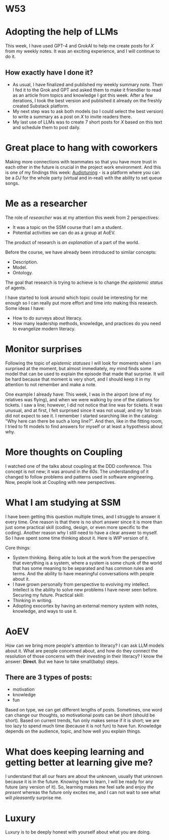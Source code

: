 # W53

# Adopting the help of LLMs

This week, I have used GPT-4 and GrokAI to help me create posts for _X_ from my weekly notes. It was
an exciting experience, and I will continue to do it.

## How exactly have I done it?

- As usual, I have finalized and published my weekly summary note. Then I fed it to the Grok and GPT
  and asked them to make it friendlier to read as an article from topics and knowledge I got this
  week. After a few iterations, I took the best version and published it already on the freshly
  created Substack platform.
- My next step was to ask both models (so I could select the best version) to write a summary as a
  post on _X_ to invite readers there.
- My last use of LLMs was to create 7 short posts for _X_ based on this text and schedule them to
  post daily.

# Great place to hang with coworkers

Making more connections with teammates so that you have more trust in each other in the future is
crucial in the project work environment. And this is one of my findings this week:
[Audiotuning](https://tt.live) - is a platform where you can be a _DJ_ for the whole party (virtual
and in-real) with the ability to set queue songs.

# Me as a researcher

The role of _researcher_ was at my attention this week from 2 perspectives:

- It was a topic on the SSM course that I am a student.
- Potential activities we can do as a group at AoEV.

The product of research is _an explanation_ of a part of the world.

Before the course, we have already been introduced to similar concepts:

- Description.
- Model.
- Ontology.

The goal that research is trying to achieve is to change _the epistemic status_ of agents.

I have started to look around which topic could be interesting for me enough so I can really put
more effort and time into making this research. Some ideas I have:

- How to do surveys about literacy.
- How many leadership methods, knowledge, and practices do you need to evangelize modern literacy.

# Monitor surprises

Following the topic of _epistemic statuses_ I will look for moments when I am surprised at the
moment, but almost immediately, my mind finds some model that can be used to explain the episode
that made that surprise. It will be hard because that moment is very short, and I should keep it in
my attention to not remember and make a note.

One example I already have: This week, I was in the airport (one of my relatives was flying), and
when we were walking by one of the stations for tickets. I saw a line; however, I did not notice
that line was for tickets. It was unusual, and at first, I felt surprised since it was not usual,
and my 1st brain did not expect to see it. I remember I started searching like in the catalog: "Why
here can there be such a long line?". And then, like in the fitting room, I tried to fit models to
find answers for myself or at least a hypothesis about why.

# More thoughts on Coupling

I watched one of the talks about coupling at the DDD conference. This concept is not new; it was
around in _the 60s_. The understanding of it changed to follow problems and patterns used in
software engineering. Now, people look at Coupling with new perspectives.

# What I am studying at SSM

I have been getting this question multiple times, and I struggle to answer it every time. One reason
is that there is no short answer since it is more than just some practical skill (coding, design, or
even more specific to the coding). Another reason why I still need to have a clear answer to myself.
So I have spent some time thinking about it. Here is _WIP_ version of it.

Core things:

- System thinking. Being able to look at the work from the perspective that everything is a system,
  where a system is some chunk of the world that has some meaning to be separated and has common
  rules and terms. And the ability to have meaningful conversations with people about it.
- I have grown personally from perspective to evolving my intellect. Intellect is the ability to
  solve new problems I have never seen before. Securing my future. Practical skill:
- Thinking in writing.
- Adopting exocortex by having an external memory system with notes, knowledge, and ways to use it.

# AoEV

How can we bring more people's attention to literacy? I can ask LLM models about it. What are people
concerned about, and how do they connect the resolution of those concerns with their investing in
their literacy? I know the answer: **Direct**. But we have to take small(baby) steps.

## There are 3 types of posts:

- motivation
- knowledge
- fun

Based on type, we can get different lengths of posts. Sometimes, one word can change our thoughts,
so motivational posts can be short (should be short). Based on current trends, fun only makes sense
if it is short; we are too lazy to spend much time (because it is not fun) to have fun. Knowledge
depends on the audience, topic, and how well you explain things.

# What does keeping learning and getting better at learning give me?

I understand that all our fears are about the unknown, usually that unknown because it is in the
future. Knowing how to learn, I will be ready for any future (any version of it). So, learning makes
me feel safe and enjoy _the present_ whereas the future only excites me, and I can not wait to see
what will _pleasantly_ surprise me.

# Luxury

Luxury is to be deeply honest with yourself about what you are doing.
